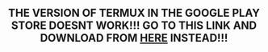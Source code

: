 <h2 align="center">THE VERSION OF TERMUX IN THE GOOGLE PLAY STORE DOESNT WORK!!! GO TO THIS LINK AND DOWNLOAD FROM <a href="https://termux.en.softonic.com/android?utm_source=SEM&utm_medium=paid&utm_campaign=EN_US_PMax_Listicles_iPhone15_Need_To_Know&gad_source=1&gclid=EAIaIQobChMIrbeY5J6VhgMVx0P_AR2gzgJzEAAYASAAEgI6L_D_BwE">HERE</a> INSTEAD!!!</h2>
